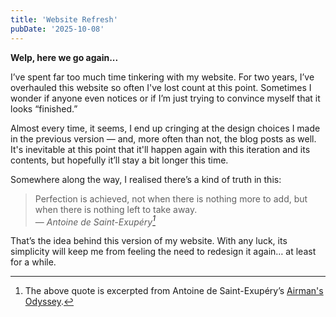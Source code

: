 ```yaml
---
title: 'Website Refresh'
pubDate: '2025-10-08'
---
```


**Welp, here we go again...**

I’ve spent far too much time tinkering with my website. For two years, I’ve overhauled this website so often I've lost count at this point. Sometimes I wonder if anyone even notices or if I’m just trying to convince myself that it looks “finished.”

Almost every time, it seems, I end up cringing at the design choices I made in the previous version — and, more often than not, the blog posts as well. It's inevitable at this point that it'll happen again with this iteration and its contents, but hopefully it’ll stay a bit longer this time.

Somewhere along the way, I realised there’s a kind of truth in this:

> Perfection is achieved, not when there is nothing more to add, but when there is nothing left to take away.<br>
> — <cite>Antoine de Saint-Exupéry[^1]</cite>

[^1]: The above quote is excerpted from Antoine de Saint-Exupéry’s [Airman's Odyssey](https://www.goodreads.com/quotes/19905-perfection-is-achieved-not-when-there-is-nothing-more-to).

That’s the idea behind this version of my website. With any luck, its simplicity will keep me from feeling the need to redesign it again… at least for a while.